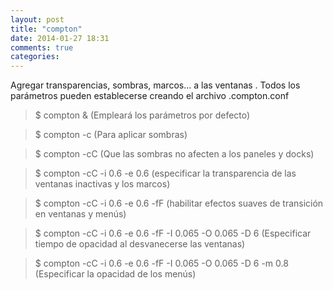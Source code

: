 ```yaml
---
layout: post
title: "compton"
date: 2014-01-27 18:31
comments: true
categories: 
---
```

Agregar transparencias, sombras, marcos... a las ventanas . Todos los parámetros pueden establecerse creando el archivo .compton.conf

>$ compton & (Empleará los parámetros por defecto) 

>$ compton -c (Para aplicar sombras) 

>$ compton -cC (Que las sombras no afecten a los paneles y docks) 

>$ compton -cC -i 0.6 -e 0.6 (especificar la transparencia de las ventanas inactivas y los marcos) 

>$ compton -cC -i 0.6 -e 0.6 -fF (habilitar efectos suaves de transición en ventanas y menús) 

>$ compton -cC -i 0.6 -e 0.6 -fF -I 0.065 -O 0.065 -D 6 (Especificar tiempo de opacidad al desvanecerse las ventanas) 

>$ compton -cC -i 0.6 -e 0.6 -fF -I 0.065 -O 0.065 -D 6 -m 0.8 (Especificar la opacidad de los menús)

